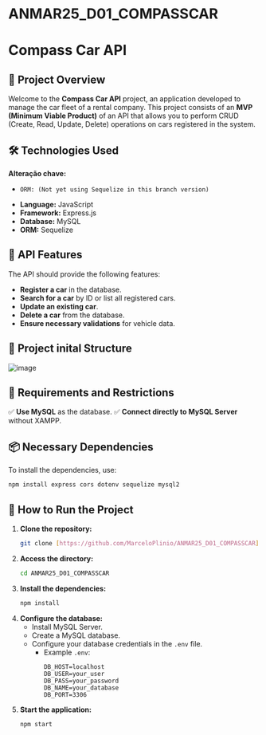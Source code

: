 # ANMAR25_D01_COMPASSCAR

# Compass Car API

## 📌 Project Overview

Welcome to the **Compass Car API** project, an application developed to manage the car fleet of a rental company. This project consists of an **MVP (Minimum Viable Product)** of an API that allows you to perform CRUD (Create, Read, Update, Delete) operations on cars registered in the system.



## 🛠 Technologies Used

**Alteração chave:**

* `ORM: (Not yet using Sequelize in this branch version)` 

-   **Language:** JavaScript
-   **Framework:** Express.js
-   **Database:** MySQL
-   **ORM:** Sequelize

## 📌 API Features

The API should provide the following features:

-   **Register a car** in the database.
-   **Search for a car** by ID or list all registered cars.
-   **Update an existing car**.
-   **Delete a car** from the database.
-   **Ensure necessary validations** for vehicle data.

## 📂 Project inital Structure
![image](https://github.com/user-attachments/assets/1334d86e-7f77-4d28-8935-4076f180b77d)

## 📌 Requirements and Restrictions

✅ **Use MySQL** as the database.
✅ **Connect directly to MySQL Server** without XAMPP.

## 📦 Necessary Dependencies

To install the dependencies, use:

```sh
npm install express cors dotenv sequelize mysql2
```
## 🚀 How to Run the Project

1.  **Clone the repository:**
    ```sh
    git clone [https://github.com/MarceloPlinio/ANMAR25_D01_COMPASSCAR](https://github.com/MarceloPlinio/ANMAR25_D01_COMPASSCAR)
    ```
2.  **Access the directory:**
    ```sh
    cd ANMAR25_D01_COMPASSCAR
    ```
3.  **Install the dependencies:**
    ```sh
    npm install
    ```
4.  **Configure the database:**
    * Install MySQL Server.
    * Create a MySQL database.
    * Configure your database credentials in the `.env` file.
        * Example `.env`:
            ```env
            DB_HOST=localhost
            DB_USER=your_user
            DB_PASS=your_password
            DB_NAME=your_database
            DB_PORT=3306 
            ```
5.  **Start the application:**
    ```sh
    npm start
    ```

